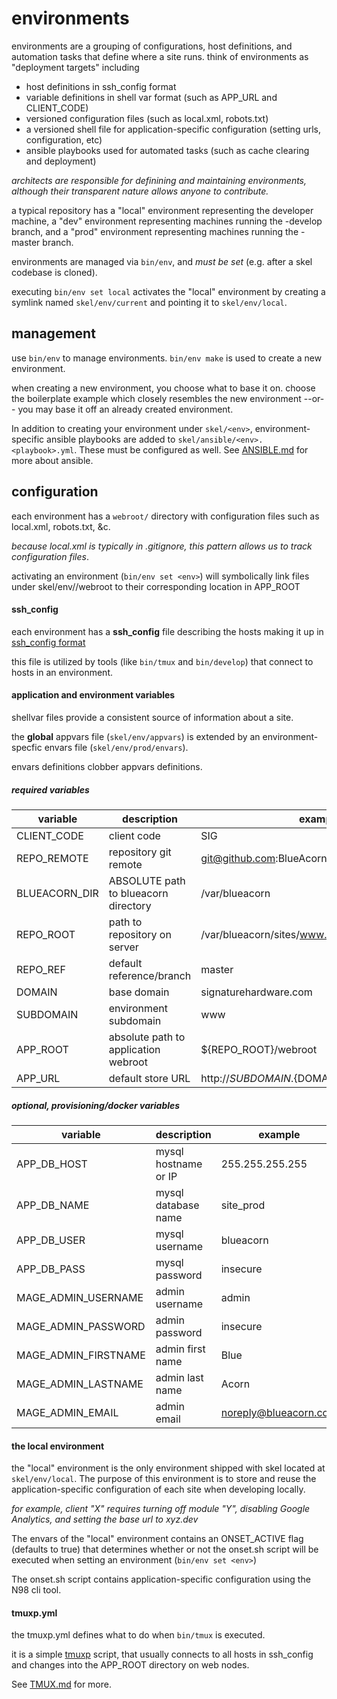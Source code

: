 environments
============

environments are a grouping of configurations, host definitions, and automation
tasks that define where a site runs.  think of environments as
"deployment targets" including
  * host definitions in ssh_config format
  * variable definitions in shell var format (such as APP_URL and CLIENT_CODE)
  * versioned configuration files (such as local.xml, robots.txt)
  * a versioned shell file for application-specific configuration (setting urls, configuration, etc)
  * ansible playbooks used for automated tasks (such as cache clearing and deployment)

_architects are responsible for definining and maintaining environments,
  although their transparent nature allows anyone to contribute._

a typical repository has a "local" environment representing the
developer machine, a "dev" environment representing machines
running the -develop branch, and a "prod" environment representing
machines running the -master branch.


environments are managed via `bin/env`, and _must be set_ (e.g. after a skel
codebase is cloned).

executing `bin/env set local` activates the "local" environment by creating
a symlink named `skel/env/current` and pointing it to `skel/env/local`.


## management

use `bin/env` to manage environments. `bin/env make` is used to create a new
environment.

when creating a new environment, you choose what to base it on. choose
the boilerplate example which closely resembles the new environment --or--
you may base it off an already created environment.

In addition to creating your environment under `skel/<env>`, environment-specific
ansible playbooks are added to `skel/ansible/<env>.<playbook>.yml`. These must
be configured as well. See [ANSIBLE.md](ANSIBLE.md) for more about ansible.



## configuration

each environment has a `webroot/` directory with configuration files such as
local.xml, robots.txt, &c.

_because local.xml is typically in .gitignore, this pattern allows us to track configuration files_.

activating an environment (`bin/env set <env>`) will symbolically link files
under skel/env/<env>/webroot to their corresponding location in APP_ROOT

#### ssh_config
each environment has a __ssh_config__ file describing the hosts making it up
in [ssh_config format](http://www.tldp.org/LDP/solrhe/Securing-Optimizing-Linux-RH-Edition-v1.3/chap15sec121.html)

this file is utilized by tools (like `bin/tmux` and `bin/develop`) that connect
 to hosts in an environment.

#### application and environment variables

shellvar files provide a consistent source of information about a site.

the **global** appvars file (`skel/env/appvars`) is extended by
an environment-specfic envars file (`skel/env/prod/envars`).

envars definitions clobber appvars definitions.

##### required variables

variable | description | example
-------- | ----------- | -------
CLIENT_CODE | client code | SIG
REPO_REMOTE | repository git remote | git@github.com:BlueAcornInc/SIG.git
BLUEACORN_DIR | ABSOLUTE path to blueacorn directory | /var/blueacorn
REPO_ROOT | path to repository on server | /var/blueacorn/sites/www.signaturehardware.com
REPO_REF | default reference/branch | master
DOMAIN | base domain | signaturehardware.com
SUBDOMAIN | environment subdomain | www
APP_ROOT | absolute path to application webroot | ${REPO_ROOT}/webroot | -
APP_URL | default store URL | http://${SUBDOMAIN}.${DOMAIN}/


##### optional, provisioning/docker variables

variable | description | example
-------- | ----------- | -------
APP_DB_HOST | mysql hostname or IP | 255.255.255.255
APP_DB_NAME | mysql database name | site_prod
APP_DB_USER | mysql username | blueacorn
APP_DB_PASS | mysql password | insecure
MAGE_ADMIN_USERNAME | admin username | admin
MAGE_ADMIN_PASSWORD | admin password | insecure
MAGE_ADMIN_FIRSTNAME | admin first name | Blue
MAGE_ADMIN_LASTNAME | admin last name | Acorn
MAGE_ADMIN_EMAIL | admin email | noreply@blueacorn.com

#### the local environment


the "local" environment is the only environment shipped with skel located at `skel/env/local`. The purpose
of this environment is to store and reuse the application-specific configuration
of each site when developing locally.

_for example, client "X" requires turning off module "Y", disabling Google
Analytics, and setting the base url to xyz.dev_

The envars of the "local" environment contains an ONSET_ACTIVE flag (defaults to true)
that determines whether or not the onset.sh script will be executed when
setting an environment (`bin/env set <env>`)

The onset.sh script contains application-specific configuration using
the N98 cli tool.

#### tmuxp.yml


the tmuxp.yml defines what to do when `bin/tmux` is executed.

it is a simple [tmuxp](https://github.com/tony/tmuxp) script, that
usually connects to all hosts in ssh_config and changes into the APP_ROOT
directory on web nodes.

See [TMUX.md](TMUX.md) for more.
